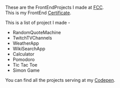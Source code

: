 These are the FrontEndProjects I made at
[FCC](http://freecodecamp.com).  
This is my FrontEnd [Certificate](https://www.freecodecamp.com/yasserhussain1110/front-end-certification).

This is a list of project I made -

* RandomQuoteMachine
* TwitchTVChannels
* WeatherApp
* WikiSearchApp
* Calculator
* Pomodoro
* Tic Tac Toe
* Simon Game


You can find all the projects serving at my [Codepen](http://codepen.io/yasserhussain1110/pens/public/).
